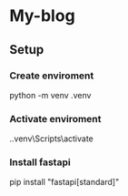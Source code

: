 # My-blog

## Setup

### Create enviroment

python -m venv .venv

### Activate enviroment

.\.venv\Scripts\activate

### Install fastapi

pip install "fastapi[standard]"
